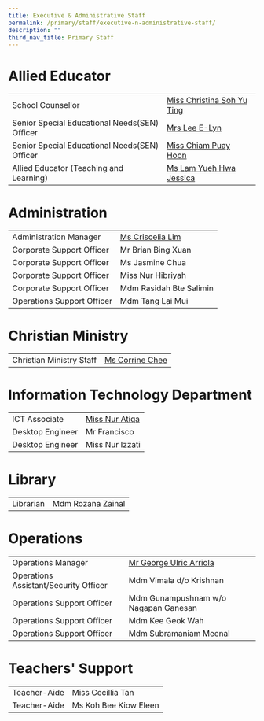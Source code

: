```yaml
---
title: Executive & Administrative Staff
permalink: /primary/staff/executive-n-administrative-staff/
description: ""
third_nav_title: Primary Staff
---
```

# Allied Educator

|||
| -------- | -------- |
|School Counsellor| [Miss Christina Soh Yu Ting](mailto:christina_soh_yu_ting@schools.gov.sg)|
|Senior Special Educational Needs(SEN) Officer|[Mrs Lee E-Lyn](mailto:lim_e-lyn_lin_yilin@schools.gov.sg)|
|Senior Special Educational Needs(SEN) Officer| [Miss Chiam Puay Hoon](mailto:lindy_chiam_puay_hoon@schools.gov.sg)|
|Allied Educator (Teaching and Learning)| [Ms Lam Yueh Hwa Jessica](mailto:lam_yueh_hwa_jessica@schools.gov.sg)|


# Administration

|||
| -------- | -------- |
|Administration Manager| [Ms Criscelia Lim](mailto:criscelia_lim@schools.gov.sg)
|Corporate Support Officer|Mr Brian Bing Xuan
|Corporate Support Officer|Ms Jasmine Chua
|Corporate Support Officer|Miss Nur Hibriyah
|Corporate Support Officer|Mdm Rasidah Bte Salimin
|Operations Support Officer|Mdm Tang Lai Mui


# Christian Ministry


|  | |
| -------- | -------- | 
|Christian Ministry Staff|[Ms Corrine Chee](mailto:corrine_chee@mgs.sch.edu.sg)|



# Information Technology Department


|||
| -------- | -------- |
|ICT Associate| [Miss Nur Atiqa](mailto:nur_atiqa_harun@schools.gov.sg)|
|Desktop Engineer|Mr Francisco
|Desktop Engineer|Miss Nur Izzati

# Library

|||
| -------- | -------- |
|Librarian| Mdm Rozana Zainal

# Operations

|||
| -------- | -------- |
|Operations Manager|[Mr George Ulric Arriola](mailto:George_Ulric_Arriola@schools.gov.sg)
|Operations Assistant/Security Officer|Mdm Vimala d/o Krishnan
|Operations Support Officer|Mdm Gunampushnam w/o Nagapan Ganesan
|Operations Support Officer|Mdm Kee Geok Wah
|Operations Support Officer|Mdm Subramaniam Meenal

# Teachers' Support

|||
| -------- | -------- |
|Teacher-Aide| Miss Cecillia Tan
|Teacher-Aide|Ms Koh Bee Kiow Eleen
